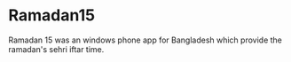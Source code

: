 # Ramadan15

Ramadan 15 was an windows phone app for Bangladesh which provide the ramadan's sehri iftar time.
